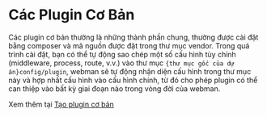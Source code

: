 # Các Plugin Cơ Bản

Các plugin cơ bản thường là những thành phần chung, thường được cài đặt bằng composer và mã nguồn được đặt trong thư mục vendor. Trong quá trình cài đặt, bạn có thể tự động sao chép một số cấu hình tùy chỉnh (middleware, process, route, v.v.) vào thư mục `{thư mục gốc của dự án}config/plugin`, webman sẽ tự động nhận diện cấu hình trong thư mục này và hợp nhất cấu hình vào cấu hình chính, từ đó cho phép plugin có thể can thiệp vào bất kỳ giai đoạn nào trong vòng đời của webman.

Xem thêm tại [Tạo plugin cơ bản](create.md)

